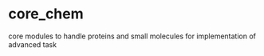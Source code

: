 # core_chem
core modules to handle proteins and small molecules for implementation of advanced task
